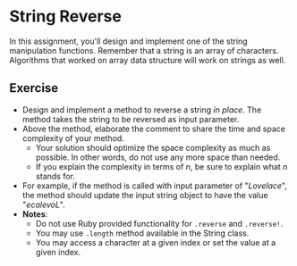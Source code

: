 # String Reverse

In this assignment, you'll design and implement one of the string manipulation functions.
Remember that a string is an array of characters. Algorithms that worked on array data structure will work on strings as well.

## Exercise

* Design and implement a method to reverse a string *in place*. The method takes the string to be reversed as input parameter.
* Above the method, elaborate the comment to share the time and space complexity of your method.
  * Your solution should optimize the space complexity as much as possible. In other words, do not use any more space than needed.
  * If you explain the complexity in terms of *n*, be sure to explain what *n* stands for.
* For example, if the method is called with input parameter of "*Lovelace*", the method should update the input string object to have the value "*ecalevoL*".
* <b>Notes</b>: 
  * Do not use Ruby provided functionality for `.reverse` and `.reverse!`.
  * You may use `.length` method available in the String class.
  * You may access a character at a given index or set the value at a given index.
